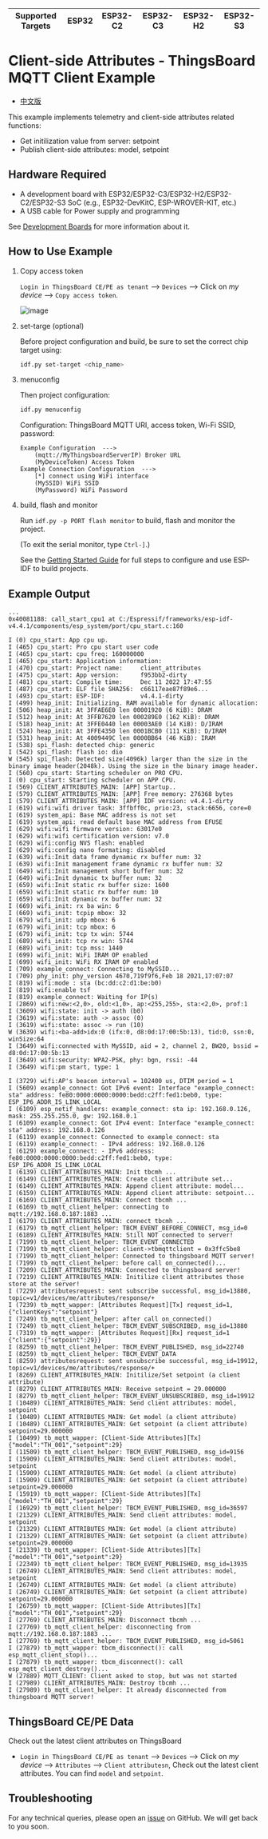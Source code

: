 | Supported Targets | ESP32 | ESP32-C2 | ESP32-C3 | ESP32-H2 | ESP32-S3 |
| ----------------- | ----- | -------- | -------- | -------- | -------- |

# Client-side Attributes - ThingsBoard MQTT Client Example

* [中文版](./README_CN.md)

This example implements telemetry and client-side attributes related functions:

* Get initilization value from server: setpoint
* Publish client-side attributes: model, setpoint

## Hardware Required

* A development board with ESP32/ESP32-C3/ESP32-H2/ESP32-C2/ESP32-S3 SoC (e.g., ESP32-DevKitC, ESP-WROVER-KIT, etc.)
* A USB cable for Power supply and programming

See [Development Boards](https://www.espressif.com/en/products/devkits) for more information about it.

## How to Use Example

1. Copy access token

   `Login in ThingsBoard CE/PE as tenant` --> `Devices` --> Click on *my device* --> `Copy access token`.

   ![image](../../.docs/images//copy-access-token/copy-access-token-1.png)

2. set-targe (optional)

   Before project configuration and build, be sure to set the correct chip target using:

   ```bash
   idf.py set-target <chip_name>
   ```

3. menuconfig

   Then project configuration:

   ```bash
   idf.py menuconfig
   ```

   Configuration: ThingsBoard MQTT URI, access token, Wi-Fi SSID, password:

   ```menuconfig
   Example Configuration  --->
       (mqtt://MyThingsboardServerIP) Broker URL
       (MyDeviceToken) Access Token 
   Example Connection Configuration  --->
       [*] connect using WiFi interface
       (MySSID) WiFi SSID 
       (MyPassword) WiFi Password                  
   ```

4. build, flash and monitor

   Run `idf.py -p PORT flash monitor` to build, flash and monitor the project.

   (To exit the serial monitor, type ``Ctrl-]``.)

   See the [Getting Started Guide](https://idf.espressif.com/) for full steps to configure and use ESP-IDF to build projects.

## Example Output

```none
...
0x40081188: call_start_cpu1 at C:/Espressif/frameworks/esp-idf-v4.4.1/components/esp_system/port/cpu_start.c:160

I (0) cpu_start: App cpu up.
I (465) cpu_start: Pro cpu start user code
I (465) cpu_start: cpu freq: 160000000
I (465) cpu_start: Application information:
I (470) cpu_start: Project name:     client_attributes
I (475) cpu_start: App version:      f953bb2-dirty
I (481) cpu_start: Compile time:     Dec 11 2022 17:47:55
I (487) cpu_start: ELF file SHA256:  c66117eae87f89e6...
I (493) cpu_start: ESP-IDF:          v4.4.1-dirty
I (499) heap_init: Initializing. RAM available for dynamic allocation:
I (506) heap_init: At 3FFAE6E0 len 00001920 (6 KiB): DRAM
I (512) heap_init: At 3FFB7620 len 000289E0 (162 KiB): DRAM
I (518) heap_init: At 3FFE0440 len 00003AE0 (14 KiB): D/IRAM
I (524) heap_init: At 3FFE4350 len 0001BCB0 (111 KiB): D/IRAM
I (531) heap_init: At 4009449C len 0000BB64 (46 KiB): IRAM
I (538) spi_flash: detected chip: generic
I (542) spi_flash: flash io: dio
W (545) spi_flash: Detected size(4096k) larger than the size in the binary image header(2048k). Using the size in the binary image header.
I (560) cpu_start: Starting scheduler on PRO CPU.
I (0) cpu_start: Starting scheduler on APP CPU.
I (569) CLIENT_ATTRIBUTES_MAIN: [APP] Startup..
I (579) CLIENT_ATTRIBUTES_MAIN: [APP] Free memory: 276368 bytes
I (579) CLIENT_ATTRIBUTES_MAIN: [APP] IDF version: v4.4.1-dirty
I (619) wifi:wifi driver task: 3ffbff0c, prio:23, stack:6656, core=0
I (619) system_api: Base MAC address is not set
I (619) system_api: read default base MAC address from EFUSE
I (629) wifi:wifi firmware version: 63017e0
I (629) wifi:wifi certification version: v7.0
I (629) wifi:config NVS flash: enabled
I (629) wifi:config nano formating: disabled
I (639) wifi:Init data frame dynamic rx buffer num: 32
I (639) wifi:Init management frame dynamic rx buffer num: 32
I (649) wifi:Init management short buffer num: 32
I (649) wifi:Init dynamic tx buffer num: 32
I (659) wifi:Init static rx buffer size: 1600
I (659) wifi:Init static rx buffer num: 10
I (659) wifi:Init dynamic rx buffer num: 32
I (669) wifi_init: rx ba win: 6
I (669) wifi_init: tcpip mbox: 32
I (679) wifi_init: udp mbox: 6
I (679) wifi_init: tcp mbox: 6
I (679) wifi_init: tcp tx win: 5744
I (689) wifi_init: tcp rx win: 5744
I (689) wifi_init: tcp mss: 1440
I (699) wifi_init: WiFi IRAM OP enabled
I (699) wifi_init: WiFi RX IRAM OP enabled
I (709) example_connect: Connecting to MySSID...
I (709) phy_init: phy_version 4670,719f9f6,Feb 18 2021,17:07:07
I (819) wifi:mode : sta (bc:dd:c2:d1:be:b0)
I (819) wifi:enable tsf
I (819) example_connect: Waiting for IP(s)
I (2869) wifi:new:<2,0>, old:<1,0>, ap:<255,255>, sta:<2,0>, prof:1
I (3609) wifi:state: init -> auth (b0)
I (3619) wifi:state: auth -> assoc (0)
I (3619) wifi:state: assoc -> run (10)
W (3639) wifi:<ba-add>idx:0 (ifx:0, d8:0d:17:00:5b:13), tid:0, ssn:0, winSize:64
I (3649) wifi:connected with MySSID, aid = 2, channel 2, BW20, bssid = d8:0d:17:00:5b:13
I (3649) wifi:security: WPA2-PSK, phy: bgn, rssi: -44
I (3649) wifi:pm start, type: 1

I (3729) wifi:AP's beacon interval = 102400 us, DTIM period = 1
I (5609) example_connect: Got IPv6 event: Interface "example_connect: sta" address: fe80:0000:0000:0000:bedd:c2ff:fed1:beb0, type: ESP_IP6_ADDR_IS_LINK_LOCAL
I (6109) esp_netif_handlers: example_connect: sta ip: 192.168.0.126, mask: 255.255.255.0, gw: 192.168.0.1
I (6109) example_connect: Got IPv4 event: Interface "example_connect: sta" address: 192.168.0.126
I (6119) example_connect: Connected to example_connect: sta
I (6119) example_connect: - IPv4 address: 192.168.0.126
I (6129) example_connect: - IPv6 address: fe80:0000:0000:0000:bedd:c2ff:fed1:beb0, type: ESP_IP6_ADDR_IS_LINK_LOCAL
I (6139) CLIENT_ATTRIBUTES_MAIN: Init tbcmh ...
I (6149) CLIENT_ATTRIBUTES_MAIN: Create client attribute set...
I (6149) CLIENT_ATTRIBUTES_MAIN: Append client attribute: model...
I (6159) CLIENT_ATTRIBUTES_MAIN: Append client attribute: setpoint...
I (6169) CLIENT_ATTRIBUTES_MAIN: Connect tbcmh ...
I (6169) tb_mqtt_client_helper: connecting to mqtt://192.168.0.187:1883 ...
I (6179) CLIENT_ATTRIBUTES_MAIN: connect tbcmh ...
I (6179) tb_mqtt_client_helper: TBCM_EVENT_BEFORE_CONNECT, msg_id=0
I (6189) CLIENT_ATTRIBUTES_MAIN: Still NOT connected to server!
I (7199) tb_mqtt_client_helper: TBCM_EVENT_CONNECTED
I (7199) tb_mqtt_client_helper: client->tbmqttclient = 0x3ffc5be8
I (7199) tb_mqtt_client_helper: Connected to thingsboard MQTT server!
I (7199) tb_mqtt_client_helper: before call on_connected()...
I (7209) CLIENT_ATTRIBUTES_MAIN: Connected to thingsboard server!
I (7219) CLIENT_ATTRIBUTES_MAIN: Initilize client attributes those store at the server!
I (7229) attributesrequest: sent subscribe successful, msg_id=13880, topic=v1/devices/me/attributes/response/+
I (7239) tb_mqtt_wapper: [Attributes Request][Tx] request_id=1, {"clientKeys":"setpoint"}
I (7249) tb_mqtt_client_helper: after call on_connected()
I (7249) tb_mqtt_client_helper: TBCM_EVENT_SUBSCRIBED, msg_id=13880
I (7319) tb_mqtt_wapper: [Attributes Request][Rx] request_id=1 {"client":{"setpoint":29}}
I (8259) tb_mqtt_client_helper: TBCM_EVENT_PUBLISHED, msg_id=22740
I (8259) tb_mqtt_client_helper: TBCM_EVENT_DATA
I (8259) attributesrequest: sent unsubscribe successful, msg_id=19912, topic=v1/devices/me/attributes/response/+
I (8269) CLIENT_ATTRIBUTES_MAIN: Initilize/Set setpoint (a client attribute)
I (8279) CLIENT_ATTRIBUTES_MAIN: Receive setpoint = 29.000000
I (8279) tb_mqtt_client_helper: TBCM_EVENT_UNSUBSCRIBED, msg_id=19912
I (10489) CLIENT_ATTRIBUTES_MAIN: Send client attributes: model, setpoint
I (10489) CLIENT_ATTRIBUTES_MAIN: Get model (a client attribute)
I (10489) CLIENT_ATTRIBUTES_MAIN: Get setpoint (a client attribute) setpoint=29.000000
I (10499) tb_mqtt_wapper: [Client-Side Attributes][Tx] {"model":"TH_001","setpoint":29}
I (11509) tb_mqtt_client_helper: TBCM_EVENT_PUBLISHED, msg_id=9156
I (15909) CLIENT_ATTRIBUTES_MAIN: Send client attributes: model, setpoint
I (15909) CLIENT_ATTRIBUTES_MAIN: Get model (a client attribute)
I (15909) CLIENT_ATTRIBUTES_MAIN: Get setpoint (a client attribute) setpoint=29.000000
I (15919) tb_mqtt_wapper: [Client-Side Attributes][Tx] {"model":"TH_001","setpoint":29}
I (16929) tb_mqtt_client_helper: TBCM_EVENT_PUBLISHED, msg_id=36597
I (21329) CLIENT_ATTRIBUTES_MAIN: Send client attributes: model, setpoint
I (21329) CLIENT_ATTRIBUTES_MAIN: Get model (a client attribute)
I (21329) CLIENT_ATTRIBUTES_MAIN: Get setpoint (a client attribute) setpoint=29.000000
I (21339) tb_mqtt_wapper: [Client-Side Attributes][Tx] {"model":"TH_001","setpoint":29}
I (22349) tb_mqtt_client_helper: TBCM_EVENT_PUBLISHED, msg_id=13935
I (26749) CLIENT_ATTRIBUTES_MAIN: Send client attributes: model, setpoint
I (26749) CLIENT_ATTRIBUTES_MAIN: Get model (a client attribute)
I (26749) CLIENT_ATTRIBUTES_MAIN: Get setpoint (a client attribute) setpoint=29.000000
I (26759) tb_mqtt_wapper: [Client-Side Attributes][Tx] {"model":"TH_001","setpoint":29}
I (27769) CLIENT_ATTRIBUTES_MAIN: Disconnect tbcmh ...
I (27769) tb_mqtt_client_helper: disconnecting from mqtt://192.168.0.187:1883 ...
I (27769) tb_mqtt_client_helper: TBCM_EVENT_PUBLISHED, msg_id=5061
I (27879) tb_mqtt_wapper: tbcm_disconnect(): call esp_mqtt_client_stop()...
I (27879) tb_mqtt_wapper: tbcm_disconnect(): call esp_mqtt_client_destroy()...
W (27889) MQTT_CLIENT: Client asked to stop, but was not started
I (27989) CLIENT_ATTRIBUTES_MAIN: Destroy tbcmh ...
I (27989) tb_mqtt_client_helper: It already disconnected from thingsboard MQTT server!

```

## ThingsBoard CE/PE Data

Check out the latest client attributes on ThingsBoard

* `Login in ThingsBoard CE/PE as tenant` --> `Devices` --> Click on *my device* --> `Attributes` --> `Client attributesn`, Check out the latest client attributes. You can find `model` and `setpoint`.


## Troubleshooting

For any technical queries, please open an [issue](https://github.com/liang-zhu-zi/esp32-thingsboard-mqtt-client/issues) on GitHub. We will get back to you soon.
